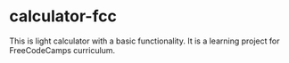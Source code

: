 # calculator-fcc
This is light calculator with a basic functionality. It is a learning project for FreeCodeCamps curriculum.
